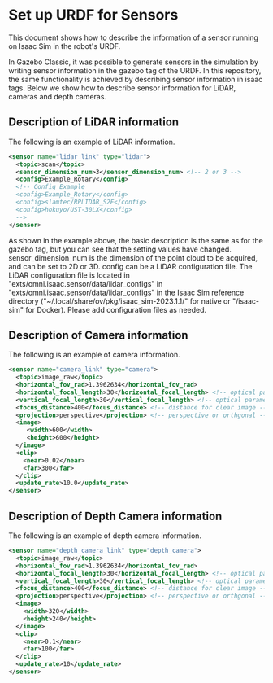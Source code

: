 # Set up URDF for Sensors

This document shows how to describe the information of a sensor running on Isaac Sim in the robot's URDF.

In Gazebo Classic, it was possible to generate sensors in the simulation by writing sensor information in the gazebo tag of the URDF.
In this repository, the same functionality is achieved by describing sensor information in isaac tags.
Below we show how to describe sensor information for LiDAR, cameras and depth cameras.

## Description of LiDAR information

The following is an example of LiDAR information.

```xml
<sensor name="lidar_link" type="lidar">
  <topic>scan</topic>
  <sensor_dimension_num>3</sensor_dimension_num> <!-- 2 or 3 -->
  <config>Example_Rotary</config>
  <!-- Config Example
  <config>Example_Rotary</config>
  <config>slamtec/RPLIDAR_S2E</config>
  <config>hokuyo/UST-30LX</config>
  -->
</sensor>
```

As shown in the example above, the basic description is the same as for the gazebo tag, but you can see that the setting values have changed.
sensor_dimension_num is the dimension of the point cloud to be acquired, and can be set to 2D or 3D.
config can be a LiDAR configuration file.
The LiDAR configuration file is located in "exts/omni.isaac.sensor/data/lidar_configs" in "exts/omni.isaac.sensor/data/lidar_configs" in the Isaac Sim reference directory ("~/.local/share/ov/pkg/isaac_sim-2023.1.1/" for native or "/isaac-sim" for Docker).
Please add configuration files as needed.

## Description of Camera information

The following is an example of camera information.

```xml
<sensor name="camera_link" type="camera">
  <topic>image_raw</topic>
  <horizontal_fov_rad>1.3962634</horizontal_fov_rad>
  <horizontal_focal_length>30</horizontal_focal_length> <!-- optical parameter -->
  <vertical_focal_length>30</vertical_focal_length> <!-- optical parameter -->
  <focus_distance>400</focus_distance> <!-- distance for clear image -->
  <projection>perspective</projection> <!-- perspective or orthgonal -->
  <image>
     <width>600</width>
     <height>600</height>
  </image>
  <clip>
    <near>0.02</near>
    <far>300</far>
  </clip>
  <update_rate>10.0</update_rate>
</sensor>
```

## Description of Depth Camera information

The following is an example of depth camera information.

```xml
<sensor name="depth_camera_link" type="depth_camera">
  <topic>image_raw</topic>
  <horizontal_fov_rad>1.3962634</horizontal_fov_rad>
  <horizontal_focal_length>30</horizontal_focal_length> <!-- optical parameter -->
  <vertical_focal_length>30</vertical_focal_length> <!-- optical parameter -->
  <focus_distance>400</focus_distance> <!-- distance for clear image -->
  <projection>perspective</projection> <!-- perspective or orthgonal -->
  <image>
    <width>320</width>
    <height>240</height>
  </image>
  <clip>
    <near>0.1</near>
    <far>100</far>
  </clip>
  <update_rate>10</update_rate>
</sensor>
```